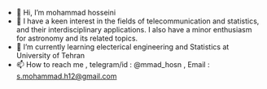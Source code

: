 - 👋 Hi, I’m mohammad hosseini
- 👀 I have a keen interest in the fields of telecommunication and statistics, and their interdisciplinary applications. I also have a minor enthusiasm for astronomy and its related topics.
- 🌱 I’m currently learning electerical engineering and Statistics at University of Tehran
- 📫 How to reach me , telegram/id : @mmad_hosn , Email : s.mohammad.h12@gmail.com

<!---
mamad-hosn/mamad-hosn is a ✨ special ✨ repository because its `README.md` (this file) appears on your GitHub profile.
You can click the Preview link to take a look at your changes.
--->
